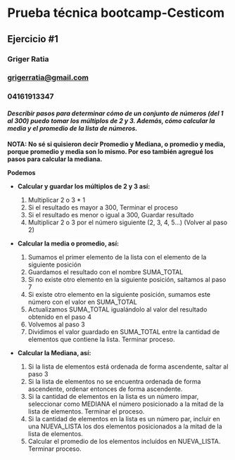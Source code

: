 # Prueba técnica bootcamp-Cesticom
## Ejercicio #1
### Griger Ratia
### grigerratia@gmail.com
### 04161913347

#### *Describir pasos para determinar cómo de un conjunto de números (del 1 al 300) puedo tomar los múltiplos de 2 y 3. Además, cómo calcular la media y el promedio de la lista de números.*

**NOTA: No sé si quisieron decir Promedio y Mediana, o promedio y media, porque promedio y media son lo mismo. Por eso también agregué los pasos para calcular la mediana.**

**Podemos**

+ **Calcular y guardar los múltiplos de 2 y 3 así:**
    1. Multiplicar 2 o 3 * 1
    2. Si el resultado es mayor a 300, Terminar el proceso
    3. Si el resultado es menor o igual a 300, Guardar resultado
    4. Multiplicar 2 o 3 por el número siguiente (2, 3, 4, 5...) (Volver al paso 2)





+ **Calcular la media o promedio, así:**
    1. Sumamos el primer elemento de la lista con el elemento de la siguiente posición
    2. Guardamos el resultado con el nombre SUMA_TOTAL
    3. Si no existe otro elemento en la siguiente posición, saltamos al paso 7
    4. Si existe otro elemento en la siguiente posición, sumamos este número con el valor en SUMA_TOTAL
    5. Actualizamos SUMA_TOTAL igualándolo al valor del resultado obtenido en el paso 4
    6. Volvemos al paso 3
    7. Dividimos el valor guardado en SUMA_TOTAL entre la cantidad de elementos que contiene la lista. Terminar proceso.
  
  
  
  
  
+ **Calcular la Mediana, así:**
    1. Si la lista de elementos está ordenada de forma ascendente, saltar al paso 3
    2. Si la lista de elementos no se encuentra ordenada de forma ascendente, ordenar entonces de forma ascendente.
    3. Si la cantidad de elementos en la lista es un número impar, seleccionar como MEDIANA el número posicionado a la mitad de la lista de elementos. Terminar el proceso.
    4. Si la cantidad de elementos en la lista es un número par, incluir en una NUEVA_LISTA los dos elementos posicionados a la mitad de la lista de elementos.
    5. Calcular el promedio de los elementos incluídos en NUEVA_LISTA. Terminar proceso.



